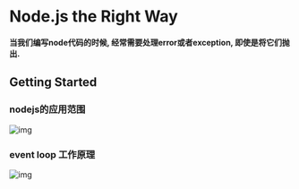 # Node.js the Right Way

**当我们编写node代码的时候, 经常需要处理error或者exception, 即使是将它们抛出.**

## Getting Started

### nodejs的应用范围
![img](http://oe3zwqfm1.bkt.clouddn.com/F1530CCC-CAFF-40DE-875D-942D33B8BF3C.png)

### event loop 工作原理
![img](http://oe3zwqfm1.bkt.clouddn.com/D0ACC7E48639932C0EF0D031ED528B00.jpg)

